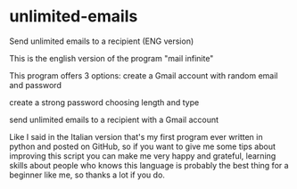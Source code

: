 # unlimited-emails
Send unlimited emails to a recipient (ENG version)

This is the english version of the program "mail infinite"

This program offers 3 options:
create a Gmail account with random email and password

create a strong password choosing length and type

send unlimited emails to a recipient with a Gmail account

Like I said in the Italian version that's my first program ever written in python and posted on GitHub, so if you want to give me some tips about improving this script you can make me very happy and grateful, learning skills about people who knows this language is probably the best thing for a beginner like me, so thanks a lot if you do.
